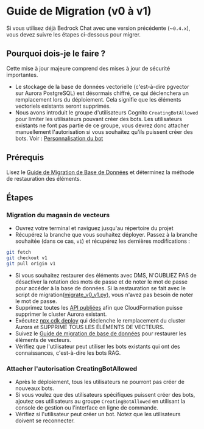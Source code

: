 # Guide de Migration (v0 à v1)

Si vous utilisez déjà Bedrock Chat avec une version précédente (~`0.4.x`), vous devez suivre les étapes ci-dessous pour migrer.

## Pourquoi dois-je le faire ?

Cette mise à jour majeure comprend des mises à jour de sécurité importantes.

- Le stockage de la base de données vectorielle (c'est-à-dire pgvector sur Aurora PostgreSQL) est désormais chiffré, ce qui déclenchera un remplacement lors du déploiement. Cela signifie que les éléments vectoriels existants seront supprimés.
- Nous avons introduit le groupe d'utilisateurs Cognito `CreatingBotAllowed` pour limiter les utilisateurs pouvant créer des bots. Les utilisateurs existants ne font pas partie de ce groupe, vous devrez donc attacher manuellement l'autorisation si vous souhaitez qu'ils puissent créer des bots. Voir : [Personnalisation du bot](../../README.md#bot-personalization)

## Prérequis

Lisez le [Guide de Migration de Base de Données](./DATABASE_MIGRATION_fr-FR.md) et déterminez la méthode de restauration des éléments.

## Étapes

### Migration du magasin de vecteurs

- Ouvrez votre terminal et naviguez jusqu'au répertoire du projet
- Récupérez la branche que vous souhaitez déployer. Passez à la branche souhaitée (dans ce cas, `v1`) et récupérez les dernières modifications :

```sh
git fetch
git checkout v1
git pull origin v1
```

- Si vous souhaitez restaurer des éléments avec DMS, N'OUBLIEZ PAS de désactiver la rotation des mots de passe et de noter le mot de passe pour accéder à la base de données. Si la restauration se fait avec le script de migration([migrate_v0_v1.py](./migrate_v0_v1.py)), vous n'avez pas besoin de noter le mot de passe.
- Supprimez toutes les [API publiées](../PUBLISH_API_fr-FR.md) afin que CloudFormation puisse supprimer le cluster Aurora existant.
- Exécutez [npx cdk deploy](../README.md#deploy-using-cdk) qui déclenche le remplacement du cluster Aurora et SUPPRIME TOUS LES ÉLÉMENTS DE VECTEURS.
- Suivez le [Guide de migration de base de données](./DATABASE_MIGRATION_fr-FR.md) pour restaurer les éléments de vecteurs.
- Vérifiez que l'utilisateur peut utiliser les bots existants qui ont des connaissances, c'est-à-dire les bots RAG.

### Attacher l'autorisation CreatingBotAllowed

- Après le déploiement, tous les utilisateurs ne pourront pas créer de nouveaux bots.
- Si vous voulez que des utilisateurs spécifiques puissent créer des bots, ajoutez ces utilisateurs au groupe `CreatingBotAllowed` en utilisant la console de gestion ou l'interface en ligne de commande.
- Vérifiez si l'utilisateur peut créer un bot. Notez que les utilisateurs doivent se reconnecter.